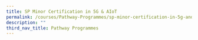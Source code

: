 ```yaml
---
title: SP Minor Certification in 5G & AIoT
permalink: /courses/Pathway-Programmes/sp-minor-certification-in-5g-and-aiot/
description: ""
third_nav_title: Pathway Programmes
---
```

